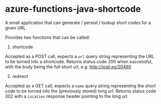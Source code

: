 # azure-functions-java-shortcode
A small application that can generate / persist / lookup short codes for a given URL.

Provides two functions that can be called:

1. shortcode

Accepted as a POST call, expects a `url` query string representing the URL to be turned into a shortcode. Returns status code 200 when successful, with the body being the full short url, e.g. http://jogil.es/20490

2. redirect

Accepted as a GET call, expects a `name` query string representing the short code to be turned into the (previously stored) long url. Returns status code 302 with a `Location` response header pointing to the long url.
